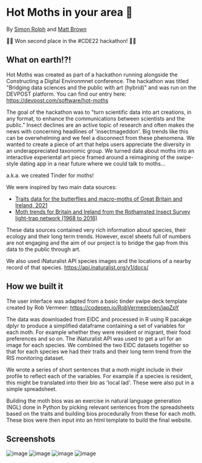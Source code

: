 # Hot Moths in your area 🦋

By [Simon Rolph](https://github.com/simonrolph) and [Matt Brown](https://github.com/mattjbr123)

🥈🥈 Won second place in the #CDE22 hackathon! 🥈🥈

## What on earth!?!

Hot Moths was created as part of a hackathon running alongside the Constructing a Digital Environmnet conference. The hackathon was titled "Bridging data sciences and the public with art (hybrid)" and was run on the DEVPOST platform. You can find our entry here: https://devpost.com/software/hot-moths

The goal of the hackathon was to "turn scientific data into art creations, in any format, to enhance the communications between scientists and the public." Insect declines are an active topic of research and often makes the news with concerning headlines of 'insectmageddon'. Big trends like this can be overwhelming and we feel a disconnect from these phenomena. We wanted to create a piece of art that helps users appreciate the diversity in an underappreciated taxonomic group. We turned data about moths into an interactive experiental art piece framed around a reimagining of the swipe-style dating app in a near future where we could talk to moths...

a.k.a. we created Tinder for moths!

We were inspired by two main data sources:

 * [Traits data for the butterflies and macro-moths of Great Britain and Ireland, 2021](https://catalogue.ceh.ac.uk/documents/5b5a13b6-2304-47e3-9c9d-35237d1232c6)
 * [Moth trends for Britain and Ireland from the Rothamsted Insect Survey light-trap network (1968 to 2016)](https://catalogue.ceh.ac.uk/documents/0a7d65e8-8bc8-46e5-ab72-ee64ed851583)
 
These data sources contained very rich information about species, their ecology and their long term trends. However, excel sheets full of numbers are not engaging and the aim of our project is to bridge the gap from this data to the public through art.

We also used iNaturalist API species images and the locations of a nearby record of that species. https://api.inaturalist.org/v1/docs/

## How we built it

The user interface was adapted from a basic tinder swipe deck template created by Rob Vermeer: https://codepen.io/RobVermeer/pen/japZpY

The data was downloaded from EIDC and processed in R using R pacakge dplyr to produce a simplified dataframe containing a set of variables for each moth. For example whether they were resident or migrant, their food preferences and so on. The iNaturalist API was used to get a url for an image for each species. We combined the two EIDC datasets together so that for each species we had their traits and their long term trend from the RIS monitoring dataset.

We wrote a series of short sentences that a moth might include in their profile to reflect each of the variables. For example if a species is resident, this might be translated into their bio as 'local lad'. These were also put in a simple spreadsheet.

Building the moth bios was an exercise in natural language generation (NGL) done in Python by picking relevant sentences from the spreadsheets based on the traits and building bios procedurally from these for each moth. These bios were then input into an html template to build the final website.

## Screenshots

![image](https://user-images.githubusercontent.com/17750766/178946060-52295fd4-93cb-4034-957f-f93745d73314.png)
![image](https://user-images.githubusercontent.com/17750766/178946135-67822186-4a39-4c35-b74c-7d199f61beb7.png)
![image](https://user-images.githubusercontent.com/17750766/178946199-041878f3-d0d4-4fb6-9591-aa2299f62667.png)
![image](https://user-images.githubusercontent.com/17750766/178946251-1f633fcd-a2fd-4da6-bcda-c10031e614a3.png)
